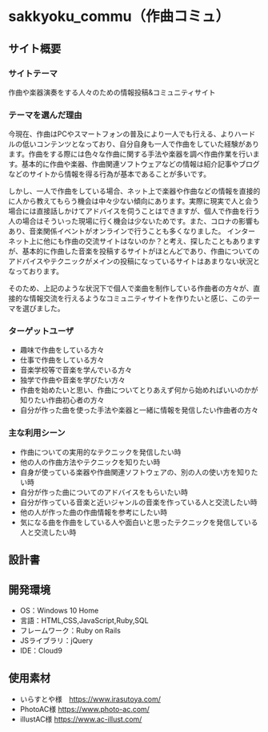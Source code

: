 # sakkyoku_commu（作曲コミュ）

## サイト概要
### サイトテーマ
作曲や楽器演奏をする人々のための情報投稿&コミュニティサイト

### テーマを選んだ理由
今現在、作曲はPCやスマートフォンの普及により一人でも行える、よりハードルの低いコンテンツとなっており、自分自身も一人で作曲をしていた経験があります。作曲をする際には色々な作曲に関する手法や楽器を調べ作曲作業を行います。基本的に作曲や楽器、作曲関連ソフトウェアなどの情報は紹介記事やブログなどのサイトから情報を得る行為が基本であることが多いです。

しかし、一人で作曲をしている場合、ネット上で楽器や作曲などの情報を直接的に人から教えてもらう機会は中々少ない傾向にあります。実際に現実で人と会う場合には直接話しかけてアドバイスを伺うことはできますが、個人で作曲を行う人の場合はそういった現場に行く機会は少ないためです。また、コロナの影響もあり、音楽関係イベントがオンラインで行うことも多くなりました。
インターネット上に他にも作曲の交流サイトはないのか？と考え、探したこともありますが、基本的に作曲した音楽を投稿するサイトがほとんどであり、作曲についてのアドバイスやテクニックがメインの投稿になっているサイトはあまりない状況となっております。

そのため、上記のような状況下で個人で楽曲を制作している作曲者の方々が、直接的な情報交流を行えるようなコミュニティサイトを作りたいと感じ、このテーマを選びました。

### ターゲットユーザ
- 趣味で作曲をしている方々
- 仕事で作曲をしている方々
- 音楽学校等で音楽を学んでいる方々
- 独学で作曲や音楽を学びたい方々
- 作曲を始めたいと思い、作曲についてとりあえず何から始めればいいのかが知りたい作曲初心者の方々
- 自分が作った曲を使った手法や楽器と一緒に情報を発信したい作曲者の方々

### 主な利用シーン
- 作曲についての実用的なテクニックを発信したい時
- 他の人の作曲方法やテクニックを知りたい時
- 自身が使っている楽器や作曲関連ソフトウェアの、別の人の使い方を知りたい時
- 自分が作った曲についてのアドバイスをもらいたい時
- 自分が作っている音楽と近いジャンルの音楽を作っている人と交流したい時
- 他の人が作った曲の作曲情報を参考にしたい時
- 気になる曲を作曲をしている人や面白いと思ったテクニックを発信している人と交流したい時

## 設計書


## 開発環境
- OS：Windows 10 Home
- 言語：HTML,CSS,JavaScript,Ruby,SQL
- フレームワーク：Ruby on Rails
- JSライブラリ：jQuery
- IDE：Cloud9

## 使用素材
- いらすとや様　https://www.irasutoya.com/
- PhotoAC様 https://www.photo-ac.com/
- illustAC様 https://www.ac-illust.com/
